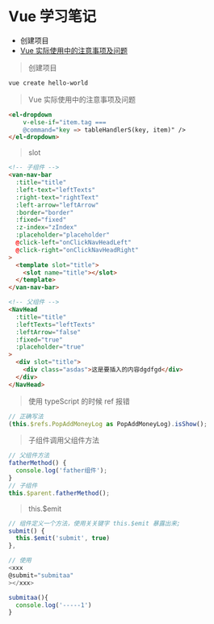 # Vue 学习笔记

- 创建项目
- [Vue 实际使用中的注意事项及问题](#Vue实际使用中的注意事项及问题)

> 创建项目

```bash
vue create hello-world
```

> Vue 实际使用中的注意事项及问题

```html
<el-dropdown
    v-else-if="item.tag ===
    @command="key => tableHandlerS(key, item)" />
</el-dropdown>
```

> slot

```html
<!-- 子组件 -->
<van-nav-bar
  :title="title"
  :left-text="leftTexts"
  :right-text="rightText"
  :left-arrow="leftArrow"
  :border="border"
  :fixed="fixed"
  :z-index="zIndex"
  :placeholder="placeholder"
  @click-left="onClickNavHeadLeft"
  @click-right="onClickNavHeadRight"
>
  <template slot="title">
    <slot name="title"></slot>
  </template>
</van-nav-bar>

<!-- 父组件 -->
<NavHead
  :title="title"
  :leftTexts="leftTexts"
  :leftArrow="false"
  :fixed="true"
  :placeholder="true"
>
  <div slot="title">
    <div class="asdas">这是要插入的内容dgdfgd</div>
  </div>
</NavHead>
```

> 使用 typeScript 的时候 ref 报错

```ts
// 正确写法
(this.$refs.PopAddMoneyLog as PopAddMoneyLog).isShow();
```

> 子组件调用父组件方法

```js
// 父组件方法
fatherMethod() {
  console.log('father组件');
}
// 子组件
this.$parent.fatherMethod();
```

> this.\$emit

```js
// 组件定义一个方法，使用关关键字 this.$emit 暴露出来;
submit() {
  this.$emit('submit', true)
},

// 使用
<xxx
@submit="submitaa"
></xxx>

submitaa(){
  console.log('-----1')
}
```
